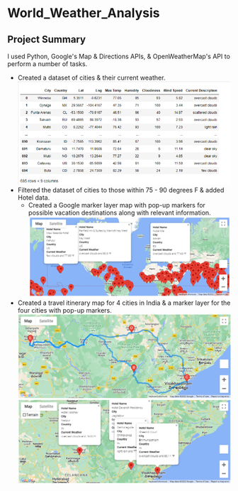 # World_Weather_Analysis

## Project Summary

I used Python, Google's Map & Directions APIs, & OpenWeatherMap's API to perform a number of tasks.
- Created a dataset of cities & their current weather.
![city_data_df](Weather_Database/city_data_df.png)
- Filtered the dataset of cities to those within 75 - 90 degrees F & added Hotel data.
  - Created a Google marker layer map with pop-up markers for possible vacation destinations along with relevant information.
![Vacation_Map](Vacation_Search/WeatherPy_vacation_map.png)
- Created a travel itinerary map for 4 cities in India & a marker layer for the four cities with pop-up markers.
![Travel_Map](Vacation_Itinerary/WeatherPy_travel_map.png)
![Travel_Map_Markers](Vacation_Itinerary/WeatherPy_travel_map_markers.png)